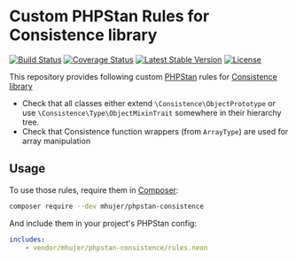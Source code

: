 # Custom PHPStan Rules for Consistence library

[![Build Status](https://travis-ci.org/mhujer/phpstan-consistence.svg)](https://travis-ci.org/mhujer/phpstan-consistence)
[![Coverage Status](https://coveralls.io/repos/github/mhujer/phpstan-consistence/badge.svg)](https://coveralls.io/github/mhujer/phpstan-consistence)
[![Latest Stable Version](https://poser.pugx.org/mhujer/phpstan-consistence/v/stable)](https://packagist.org/packages/mhujer/phpstan-consistence)
[![License](https://poser.pugx.org/mhujer/phpstan-consistence/license)](https://packagist.org/packages/mhujer/phpstan-consistence)

This repository provides following custom [PHPStan](https://github.com/phpstan/phpstan) rules for [Consistence library](https://github.com/consistence/consistence/)

* Check that all classes either extend `\Consistence\ObjectPrototype` or use `\Consistence\Type\ObjectMixinTrait` somewhere in their hierarchy tree.
* Check that Consistence function wrappers (from `ArrayType`) are used for array manipulation


## Usage

To use those rules, require them in [Composer](https://getcomposer.org/):

```bash
composer require --dev mhujer/phpstan-consistence
```

And include them in your project's PHPStan config:

```yaml
includes:
    - vendor/mhujer/phpstan-consistence/rules.neon
```
